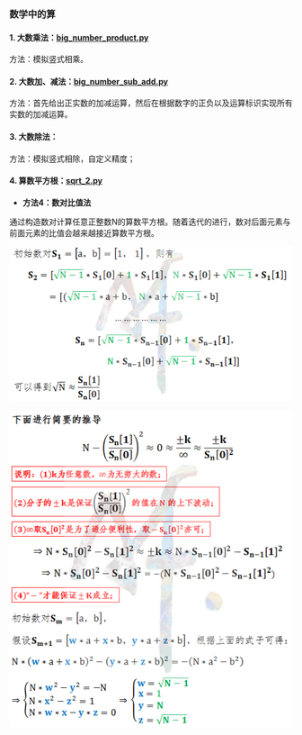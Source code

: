 ### 数学中的算

#### 1. 大数乘法：[big_number_product.py](https://github.com/Anfany/Playing_Math_with_Python3/blob/master/computer/big_number_product.py)
   
   方法：模拟竖式相乘。


#### 2. 大数加、减法：[big_number_sub_add.py](https://github.com/Anfany/Playing_Math_with_Python3/blob/master/computer/big_number_sub_add.py)


   方法：首先给出正实数的加减运算，然后在根据数字的正负以及运算标识实现所有实数的加减运算。


#### 3. 大数除法：


   方法：模拟竖式相除，自定义精度；
   
   

#### 4. 算数平方根：[sqrt_2.py](https://github.com/Anfany/Playing_Math_with_Python3/blob/master/computer/sqrt_2.py)



   * **方法4：数对比值法**
   
   通过构造数对计算任意正整数N的算数平方根。随着迭代的进行，数对后面元素与前面元素的比值会越来越接近算数平方根。
   
   ![image](https://github.com/Anfany/Playing_Math_with_Python3/blob/master/computer/sqrt_41.png)
   
   ![image](https://github.com/Anfany/Playing_Math_with_Python3/blob/master/computer/sqrt_42.png)
   

